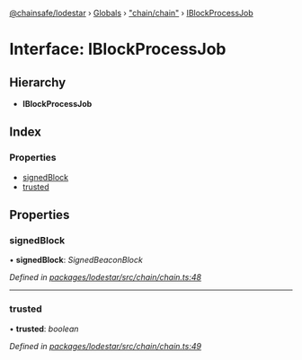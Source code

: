 [@chainsafe/lodestar](../README.md) › [Globals](../globals.md) › ["chain/chain"](../modules/_chain_chain_.md) › [IBlockProcessJob](_chain_chain_.iblockprocessjob.md)

# Interface: IBlockProcessJob

## Hierarchy

* **IBlockProcessJob**

## Index

### Properties

* [signedBlock](_chain_chain_.iblockprocessjob.md#signedblock)
* [trusted](_chain_chain_.iblockprocessjob.md#trusted)

## Properties

###  signedBlock

• **signedBlock**: *SignedBeaconBlock*

*Defined in [packages/lodestar/src/chain/chain.ts:48](https://github.com/ChainSafe/lodestar/blob/2c3cae978/packages/lodestar/src/chain/chain.ts#L48)*

___

###  trusted

• **trusted**: *boolean*

*Defined in [packages/lodestar/src/chain/chain.ts:49](https://github.com/ChainSafe/lodestar/blob/2c3cae978/packages/lodestar/src/chain/chain.ts#L49)*
